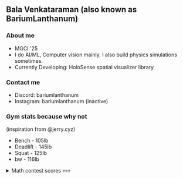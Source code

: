 ## Bala Venkataraman (also known as BariumLanthanum)

### About me
- MGCI '25
- I do AI/ML, Computer vision mainly. I also build physics simulations sometimes.
- Currently Developing: HoloSense spatial visualizer library

### Contact me
- Discord: bariumlanthanum
- Instagram: bariumlanthanum (inactive)

### Gym stats because why not 
(inspiration from @jerry.cyz)
- Bench - 105lb
- Deadlift - 145lb
- Squat - 125lb 
- bw - 116lb

<details>
  <summary> Math contest scores 💀💀💀</summary>
  
  - AMC12 : 100ish
  - AIME : 7
  - COMC : 59🤡
  - Euclid : 80
</details>
